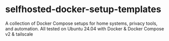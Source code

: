 # selfhosted-docker-setup-templates
A collection of Docker Compose setups for home systems, privacy tools, and automation. All tested on Ubuntu 24.04 with Docker &amp; Docker Compose v2 &amp; tailscale 
